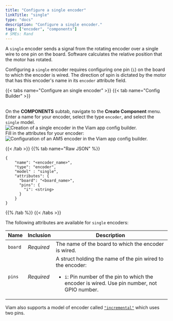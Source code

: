 ```yaml
---
title: "Configure a single encoder"
linkTitle: "single"
type: "docs"
description: "Configure a single encoder."
tags: ["encoder", "components"]
# SMEs: Rand
---
```


A `single` encoder sends a signal from the rotating encoder over a single wire to one pin on the board.
Software calculates the relative position that the motor has rotated.

Configuring a `single` encoder requires configuring one pin (`i`) on the board to which the encoder is wired.
The direction of spin is dictated by the motor that has this encoder's name in its `encoder` attribute field.

{{< tabs name="Configure an single encoder" >}}
{{< tab name="Config Builder" >}}

<br>
On the <b>COMPONENTS</b> subtab, navigate to the <b>Create Component</b> menu.
Enter a name for your encoder, select the type <code>encoder</code>, and select the <code>single</code> model.
<br>
<img src="../img/create-single.png" alt="Creation of a single encoder in the Viam app config builder." style="max-width:600px" />
<br>
Fill in the attributes for your encoder:
<br>
<img src="../img/configure-single.png" alt="Configuration of an AM5 encoder in the Viam app config builder." />
<br>

{{< /tab >}}
{{% tab name="Raw JSON" %}}

```json-viam {class="line-numbers linkable-line-numbers"}
{
    "name": "<encoder_name>",
    "type": "encoder",
    "model" : "single",
    "attributes": {
      "board": "<board_name>",
      "pins": {
        "i": <string>
      }
    }
}
```

{{% /tab %}}
{{< /tabs >}}

The following attributes are available for `single` encoders:

| Name | Inclusion | Description |
| ---- | --------- | ----------- |
| `board` | *Required* | The name of the board to which the encoder is wired. |
| `pins` | *Required* | A struct holding the name of the pin wired to the encoder: <ul> <li> <code>i</code>: Pin number of the pin to which the encoder is wired. Use pin number, not GPIO number. </li> </ul> |

Viam also supports a model of encoder called [`"incremental"`](../incremental) which uses two pins.

